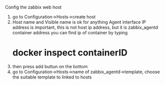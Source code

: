 Config the zabbix web host
1. go to Configuration->Hosts->create host
2. Host name and Visible name is ok for anything 
   Agent interface  IP address is important, this is not host ip address, but it is zabbix_agentd container address
   you can find ip of container by typing 
   # docker inspect containerID
3. then press add buttun on the bottom
4. go to Configuration->Hosts->name of zabbix_agentd->template, choose the suitable template to linked to hosts

